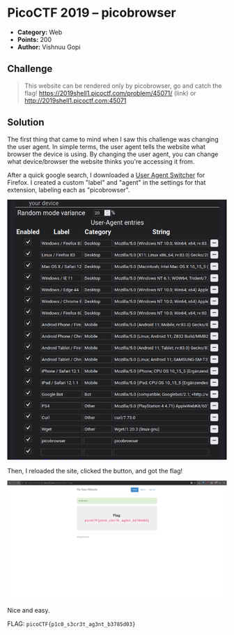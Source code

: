 # PicoCTF 2019 – picobrowser

* **Category:** Web
* **Points:** 200
* **Author:** Vishnuu Gopi

## Challenge

> This website can be rendered only by picobrowser, go and catch the flag! https://2019shell1.picoctf.com/problem/45071/ (link) or http://2019shell1.picoctf.com:45071

## Solution

The first thing that came to mind when I saw this challenge was changing the user agent. In simple terms, the user agent tells the website what browser the device is using. By changing the user agent, you can change what device/browser the website thinks you're accessing it from.

After a quick google search, I downloaded a [User Agent Switcher](https://addons.mozilla.org/en-US/firefox/addon/uaswitcher/) for Firefox. I created a custom "label" and "agent" in the settings for that extension, labeling each as "picobrowser". 

![User Agent Switcher](/Images/uaswitcher.png)


Then, I reloaded the site, clicked the button, and got the flag!

![Flag](/Images/picobrowser_flag.png)

Nice and easy.

FLAG: `picoCTF{p1c0_s3cr3t_ag3nt_b3785d03}`
